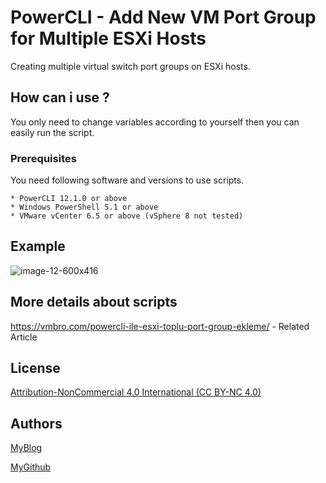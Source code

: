 # PowerCLI - Add New VM Port Group for Multiple ESXi Hosts
Creating multiple virtual switch port groups on ESXi hosts.

## How can i use ?

You only need to change variables according to yourself then you can easily run the script.

### Prerequisites

You need following software and versions to use scripts.

```
* PowerCLI 12.1.0 or above
* Windows PowerShell 5.1 or above
* VMware vCenter 6.5 or above (vSphere 8 not tested)
```
## Example

![image-12-600x416](https://user-images.githubusercontent.com/6716206/210381725-6fe6bca2-8cc1-41e4-9cdb-2dc6b2963704.png)



## More details about scripts

https://vmbro.com/powercli-ile-esxi-toplu-port-group-ekleme/ - Related Article



## License

[Attribution-NonCommercial 4.0 International (CC BY-NC 4.0)](https://creativecommons.org/licenses/by-nc/4.0/)

## Authors


[MyBlog](https://vmbro.com/)

[MyGithub](https://github.com/vmbro)


